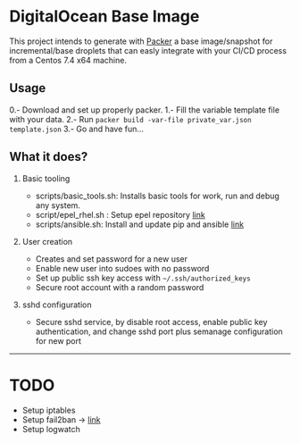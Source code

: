 # DigitalOcean Base Image

This project intends to generate with [Packer](https://www.packer.io/) a base image/snapshot for incremental/base droplets that can easly integrate with your CI/CD process from a Centos 7.4 x64 machine. 

## Usage
0.- Download and set up properly packer.
1.- Fill the variable template file with your data.
2.- Run `packer build -var-file private_var.json template.json`
3.- Go and have fun...

## What it does?
1. Basic tooling
    - scripts/basic_tools.sh: Installs basic tools for work, run and debug any system.
    - script/epel_rhel.sh : Setup epel repository [link](https://fedoraproject.org/wiki/EPEL)
    - scripts/ansible.sh: Install and update pip and ansible [link](https://www.ansible.com/overview/how-ansible-works)

2. User creation
    - Creates and set password for a new user
    - Enable new user into sudoes with no password 
    - Set up public ssh key access with `~/.ssh/authorized_keys`
    - Secure root account with a random password
3.  sshd configuration
    - Secure sshd service, by disable root access, enable public key authentication, and change sshd port plus semanage configuration for new port 


---
# TODO
- Setup iptables
- Setup fail2ban -> [link](https://www.fail2ban.org/wiki/index.php/Main_Page)
- Setup logwatch 
